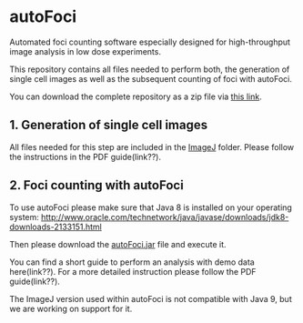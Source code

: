 # autoFoci
Automated foci counting software especially designed for high-throughput image analysis in low dose experiments.

This repository contains all files needed to perform both, the generation of single cell images as well as the subsequent counting of foci with autoFoci. 

You can download the complete repository as a zip file via [this link](archive/master.zip). 

## 1. Generation of single cell images

All files needed for this step are included in the [ImageJ](ImageJ) folder. Please follow the instructions in the PDF guide(link??). 
 

## 2. Foci counting with autoFoci

To use autoFoci please make sure that Java 8 is installed on your operating system:
http://www.oracle.com/technetwork/java/javase/downloads/jdk8-downloads-2133151.html

Then please download the [autoFoci.jar](autoFoci/autoFoci.jar?raw=true) file and execute it. 

You can find a short guide to perform an analysis with demo data here(link??). 
For a more detailed instruction please follow the PDF guide(link??). 

The ImageJ version used within autoFoci is not compatible with Java 9, but we are working on support for it. 
